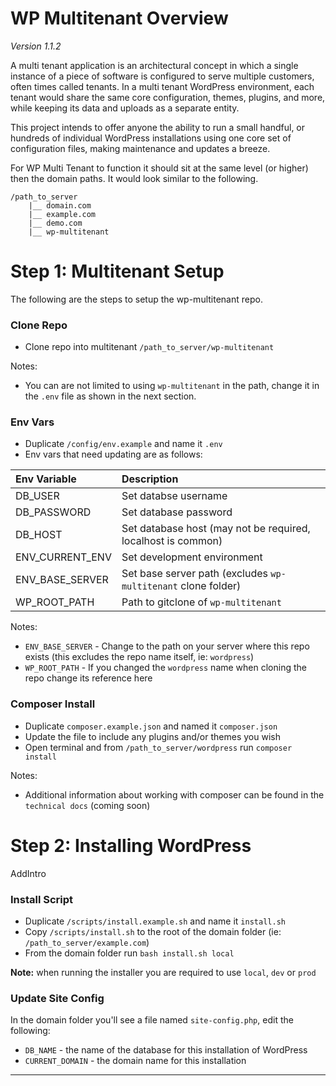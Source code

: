 # WP Multitenant Overview

_Version 1.1.2_

A multi tenant application is an architectural concept in which a single instance of a piece of software is configured to serve multiple customers, often times called tenants. In a multi tenant WordPress environment, each tenant would share the same core configuration, themes, plugins, and more, while keeping its data and uploads as a separate entity.

This project intends to offer anyone the ability to run a small handful, or hundreds of individual WordPress installations using one core set of configuration files, making maintenance and updates a breeze.

For WP Multi Tenant to function it should sit at the same level (or higher) then the domain paths. It would look similar to the following.

```
/path_to_server
    |__ domain.com
    |__ example.com
    |__ demo.com
    |__ wp-multitenant
```

# Step 1: Multitenant Setup

The following are the steps to setup the wp-multitenant repo.

### Clone Repo

- Clone repo into multitenant `/path_to_server/wp-multitenant`

Notes:

- You can are not limited to using `wp-multitenant` in the path, change it in the `.env` file as shown in the next section.

### Env Vars

- Duplicate `/config/env.example` and name it `.env`
- Env vars that need updating are as follows:

| Env Variable    | Description                                                   |
| :-------------- | :------------------------------------------------------------ |
| DB_USER         | Set databse username                                          |
| DB_PASSWORD     | Set database password                                         |
| DB_HOST         | Set database host (may not be required, localhost is common)  |
| ENV_CURRENT_ENV | Set development environment                                   |
| ENV_BASE_SERVER | Set base server path (excludes `wp-multitenant` clone folder) |
| WP_ROOT_PATH    | Path to gitclone of `wp-multitenant`                          |

Notes:

- `ENV_BASE_SERVER` - Change to the path on your server where this repo exists (this excludes the repo name itself, ie: `wordpress`)
- `WP_ROOT_PATH` - If you changed the `wordpress` name when cloning the repo change its reference here 

### Composer Install

- Duplicate `composer.example.json` and named it `composer.json`
- Update the file to include any plugins and/or themes you wish
- Open terminal and from `/path_to_server/wordpress` run `composer install`

Notes:

- Additional information about working with composer can be found in the `technical docs` (coming soon)

# Step 2: Installing WordPress

AddIntro

### Install Script

- Duplicate `/scripts/install.example.sh` and name it `install.sh`
- Copy `/scripts/install.sh` to the root of the domain folder (ie: `/path_to_server/example.com`)
- From the domain folder run `bash install.sh local`

**Note:** when running the installer you are required to use `local`, `dev` or `prod`

### Update Site Config

In the domain folder you'll see a file named `site-config.php`, edit the following:

- `DB_NAME` - the name of the database for this installation of WordPress
- `CURRENT_DOMAIN` - the domain name for this installation

----------------

